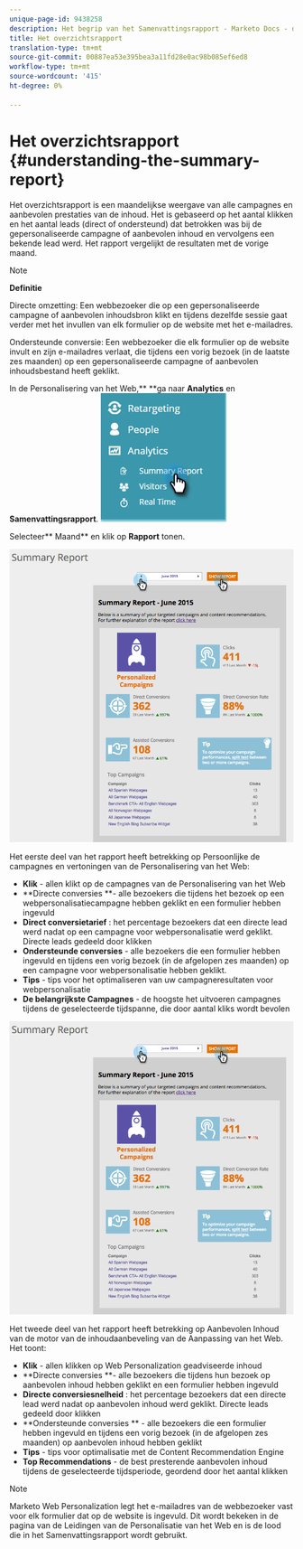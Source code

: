 ```yaml
---
unique-page-id: 9438258
description: Het begrip van het Samenvattingsrapport - Marketo Docs - de Documentatie van het Product
title: Het overzichtsrapport
translation-type: tm+mt
source-git-commit: 00887ea53e395bea3a11fd28e0ac98b085ef6ed8
workflow-type: tm+mt
source-wordcount: '415'
ht-degree: 0%

---
```



# Het overzichtsrapport {#understanding-the-summary-report}

Het overzichtsrapport is een maandelijkse weergave van alle campagnes en aanbevolen prestaties van de inhoud. Het is gebaseerd op het aantal klikken en het aantal leads (direct of ondersteund) dat betrokken was bij de gepersonaliseerde campagne of aanbevolen inhoud en vervolgens een bekende lead werd. Het rapport vergelijkt de resultaten met de vorige maand.

>[!NOTE]
>
>**Definitie**
>
>Directe omzetting: Een webbezoeker die op een gepersonaliseerde campagne of aanbevolen inhoudsbron klikt en tijdens dezelfde sessie gaat verder met het invullen van elk formulier op de website met het e-mailadres.
>
>Ondersteunde conversie: Een webbezoeker die elk formulier op de website invult en zijn e-mailadres verlaat, die tijdens een vorig bezoek (in de laatste zes maanden) op een gepersonaliseerde campagne of aanbevolen inhoudsbestand heeft geklikt.

In de Personalisering van het Web,** **ga naar **Analytics** en **Samenvattingsrapport**.   ![](assets/image2016-4-6-10-3a15-3a58.png)

Selecteer** Maand** en klik op **Rapport** tonen.

![](assets/2.png)

Het eerste deel van het rapport heeft betrekking op Persoonlijke de campagnes en vertoningen van de Personalisering van het Web:

* **Klik** - allen klikt op de campagnes van de Personalisering van het Web
* **Directe conversies **- alle bezoekers die tijdens het bezoek op een webpersonalisatiecampagne hebben geklikt en een formulier hebben ingevuld
* **Direct conversietarief** : het percentage bezoekers dat een directe lead werd nadat op een campagne voor webpersonalisatie werd geklikt. Directe leads gedeeld door klikken
* **Ondersteunde conversies** - alle bezoekers die een formulier hebben ingevuld en tijdens een vorig bezoek (in de afgelopen zes maanden) op een campagne voor webpersonalisatie hebben geklikt.
* **Tips** - tips voor het optimaliseren van uw campagneresultaten voor webpersonalisatie
* **De belangrijkste Campagnes** - de hoogste het uitvoeren campagnes tijdens de geselecteerde tijdspanne, die door aantal kliks wordt bevolen

![](assets/3.png)

Het tweede deel van het rapport heeft betrekking op Aanbevolen Inhoud van de motor van de inhoudaanbeveling van de Aanpassing van het Web. Het toont:

* **Klik** - allen klikken op Web Personalization geadviseerde inhoud
* **Directe conversies **- alle bezoekers die tijdens hun bezoek op aanbevolen inhoud hebben geklikt en een formulier hebben ingevuld
* **Directe conversiesnelheid** : het percentage bezoekers dat een directe lead werd nadat op aanbevolen inhoud werd geklikt. Directe leads gedeeld door klikken
* **Ondersteunde conversies ** - alle bezoekers die een formulier hebben ingevuld en tijdens een vorig bezoek (in de afgelopen zes maanden) op aanbevolen inhoud hebben geklikt
* **Tips** - tips voor optimalisatie met de Content Recommendation Engine
* **Top Recommendations** - de best presterende aanbevolen inhoud tijdens de geselecteerde tijdsperiode, geordend door het aantal klikken

>[!NOTE]
>
>Marketo Web Personalization legt het e-mailadres van de webbezoeker vast voor elk formulier dat op de website is ingevuld. Dit wordt bekeken in de pagina van de Leidingen van de Personalisatie van het Web en is de lood die in het Samenvattingsrapport wordt gebruikt.

